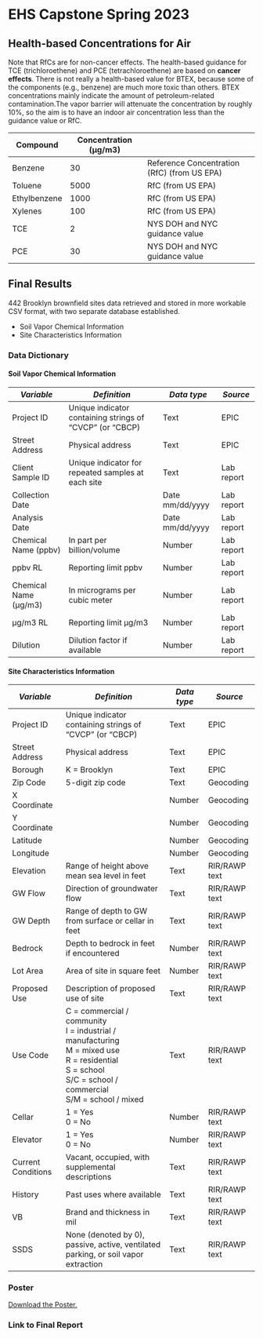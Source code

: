 # EHS Capstone Spring 2023

## Health-based Concentrations for Air

Note that RfCs are for non-cancer effects. The health-based guidance for TCE (trichloroethene) and PCE (tetrachloroethene) are based on **cancer effects**. There is not really a health-based value for BTEX, because some of the components (e.g., benzene) are much more toxic than others. BTEX concentrations mainly indicate the amount of petroleum-related contamination.The vapor barrier will attenuate the concentration by roughly 10%, so the aim is to have an indoor air concentration less than the guidance value or RfC.

| Compound     | Concentration (μg/m3) |                                             |
|--------------|-----------------------|---------------------------------------------|
| Benzene      | 30                    | Reference Concentration (RfC) (from US EPA) |
| Toluene      | 5000                  | RfC (from US EPA)                           |
| Ethylbenzene | 1000                  | RfC (from US EPA)                           |
| Xylenes      | 100                   | RfC (from US EPA)                           |
| TCE          | 2                     | NYS DOH and NYC guidance value              |
| PCE          | 30                    | NYS DOH and NYC guidance value              |


## Final Results

442 Brooklyn brownfield sites data retrieved and stored in more workable CSV format, with two separate database established.  

*   Soil Vapor Chemical Information  
*   Site Characteristics Information  


### Data Dictionary

#### Soil Vapor Chemical Information

| _Variable_ | _Definition_ | _Data type_ | _Source_ |
|--------------|-----------------------|---------------------------------------------|---------------------------------------------|
| Project ID | Unique indicator containing strings of “CVCP” (or “CBCP) | Text | EPIC |
| Street Address | Physical address | Text | EPIC |
| Client Sample ID | Unique indicator for repeated samples at each site | Text | Lab report |
| Collection Date |  | Date mm/dd/yyyy | Lab report |
| Analysis Date |  | Date mm/dd/yyyy | Lab report |
| Chemical Name (ppbv) | In part per billion/volume | Number | Lab report |
| ppbv RL | Reporting limit ppbv | Number | Lab report |
| Chemical Name (µg/m3) | In micrograms per cubic meter | Number | Lab report |
| µg/m3 RL | Reporting limit µg/m3 | Number | Lab report |
| Dilution | Dilution factor if available | Number | Lab report |


#### Site Characteristics Information

| _Variable_         | _Definition_ | _Data type_ | _Source_ |
|--------------------|-----------------------|---------------------------------------------|---------------------------------------------|
| Project ID         | Unique indicator containing strings of “CVCP” (or “CBCP) | Text | EPIC |
| Street Address     | Physical address | Text | EPIC |
| Borough            | K = Brooklyn | Text | EPIC |
| Zip Code           | 5-digit zip code | Text | Geocoding |
| X Coordinate       |  | Number | Geocoding |
| Y Coordinate       |  | Number | Geocoding |
| Latitude           |  | Number | Geocoding |
| Longitude          |  | Number | Geocoding |
| Elevation          | Range of height above mean sea level in feet | Text | RIR/RAWP text |
| GW Flow            | Direction of groundwater flow | Text | RIR/RAWP text |
| GW Depth           | Range of depth to GW from surface or cellar in feet | Text | RIR/RAWP text |
| Bedrock            | Depth to bedrock in feet if encountered | Number | RIR/RAWP text |
| Lot Area           | Area of site in square feet | Number | RIR/RAWP text |
| Proposed Use       | Description of proposed use of site | Text | RIR/RAWP text |
| Use Code           | C = commercial / community <br> I = industrial / manufacturing <br> M = mixed use <br> R = residential <br> S = school <br> S/C = school / commercial <br> S/M = school     / mixed | Text | RIR/RAWP text |
| Cellar             | 1 = Yes <br> 0 = No | Number | RIR/RAWP text |
| Elevator           | 1 = Yes <br> 0 = No | Number | RIR/RAWP text |
| Current Conditions | Vacant, occupied, with supplemental descriptions | Text | RIR/RAWP text |
| History            | Past uses where available | Text | RIR/RAWP text |
| VB                 | Brand and thickness in mil | Text | RIR/RAWP text |
| SSDS               | None (denoted by 0), passive, active, ventilated parking, or soil vapor extraction | Text | RIR/RAWP text |


### Poster

[Download the Poster.](./results/poster_2.0.pdf)


### Link to Final Report

